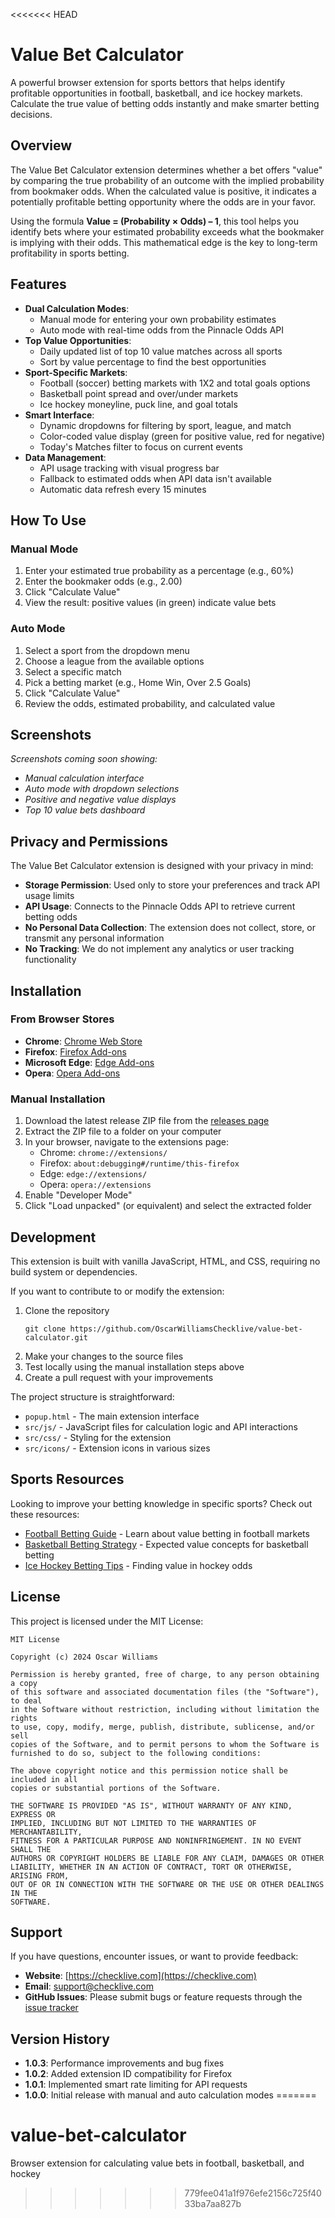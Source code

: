 <<<<<<< HEAD
# Value Bet Calculator

A powerful browser extension for sports bettors that helps identify profitable opportunities in football, basketball, and ice hockey markets. Calculate the true value of betting odds instantly and make smarter betting decisions.

## Overview

The Value Bet Calculator extension determines whether a bet offers "value" by comparing the true probability of an outcome with the implied probability from bookmaker odds. When the calculated value is positive, it indicates a potentially profitable betting opportunity where the odds are in your favor.

Using the formula **Value = (Probability × Odds) – 1**, this tool helps you identify bets where your estimated probability exceeds what the bookmaker is implying with their odds. This mathematical edge is the key to long-term profitability in sports betting.

## Features

- **Dual Calculation Modes**:
  - Manual mode for entering your own probability estimates
  - Auto mode with real-time odds from the Pinnacle Odds API
- **Top Value Opportunities**:
  - Daily updated list of top 10 value matches across all sports
  - Sort by value percentage to find the best opportunities
- **Sport-Specific Markets**:
  - Football (soccer) betting markets with 1X2 and total goals options
  - Basketball point spread and over/under markets
  - Ice hockey moneyline, puck line, and goal totals
- **Smart Interface**:
  - Dynamic dropdowns for filtering by sport, league, and match
  - Color-coded value display (green for positive value, red for negative)
  - Today's Matches filter to focus on current events
- **Data Management**:
  - API usage tracking with visual progress bar
  - Fallback to estimated odds when API data isn't available
  - Automatic data refresh every 15 minutes

## How To Use

### Manual Mode
1. Enter your estimated true probability as a percentage (e.g., 60%)
2. Enter the bookmaker odds (e.g., 2.00)
3. Click "Calculate Value"
4. View the result: positive values (in green) indicate value bets

### Auto Mode
1. Select a sport from the dropdown menu
2. Choose a league from the available options
3. Select a specific match
4. Pick a betting market (e.g., Home Win, Over 2.5 Goals)
5. Click "Calculate Value"
6. Review the odds, estimated probability, and calculated value

## Screenshots

*Screenshots coming soon showing:*
- *Manual calculation interface*
- *Auto mode with dropdown selections*
- *Positive and negative value displays*
- *Top 10 value bets dashboard*

## Privacy and Permissions

The Value Bet Calculator extension is designed with your privacy in mind:

- **Storage Permission**: Used only to store your preferences and track API usage limits
- **API Usage**: Connects to the Pinnacle Odds API to retrieve current betting odds
- **No Personal Data Collection**: The extension does not collect, store, or transmit any personal information
- **No Tracking**: We do not implement any analytics or user tracking functionality

## Installation

### From Browser Stores

- **Chrome**: [Chrome Web Store](https://chrome.google.com/webstore/search/value%20bet%20calculator)
- **Firefox**: [Firefox Add-ons](https://addons.mozilla.org/en-US/firefox/search/?q=value%20bet%20calculator)
- **Microsoft Edge**: [Edge Add-ons](https://microsoftedge.microsoft.com/addons/search/value%20bet%20calculator)
- **Opera**: [Opera Add-ons](https://addons.opera.com/en/search/?query=value%20bet%20calculator)

### Manual Installation

1. Download the latest release ZIP file from the [releases page](https://github.com/OscarWilliamsChecklive/value-bet-calculator/releases)
2. Extract the ZIP file to a folder on your computer
3. In your browser, navigate to the extensions page:
   - Chrome: `chrome://extensions/`
   - Firefox: `about:debugging#/runtime/this-firefox`
   - Edge: `edge://extensions/`
   - Opera: `opera://extensions`
4. Enable "Developer Mode"
5. Click "Load unpacked" (or equivalent) and select the extracted folder

## Development

This extension is built with vanilla JavaScript, HTML, and CSS, requiring no build system or dependencies.

If you want to contribute to or modify the extension:

1. Clone the repository
   ```
   git clone https://github.com/OscarWilliamsChecklive/value-bet-calculator.git
   ```
2. Make your changes to the source files
3. Test locally using the manual installation steps above
4. Create a pull request with your improvements

The project structure is straightforward:
- `popup.html` - The main extension interface
- `src/js/` - JavaScript files for calculation logic and API interactions
- `src/css/` - Styling for the extension
- `src/icons/` - Extension icons in various sizes

## Sports Resources

Looking to improve your betting knowledge in specific sports? Check out these resources:

- [Football Betting Guide](https://checklive.com/sport-football) - Learn about value betting in football markets
- [Basketball Betting Strategy](https://checklive.com/sport-basketball) - Expected value concepts for basketball betting
- [Ice Hockey Betting Tips](https://checklive.com/sport-ice-hockey) - Finding value in hockey odds

## License

This project is licensed under the MIT License:

```
MIT License

Copyright (c) 2024 Oscar Williams

Permission is hereby granted, free of charge, to any person obtaining a copy
of this software and associated documentation files (the "Software"), to deal
in the Software without restriction, including without limitation the rights
to use, copy, modify, merge, publish, distribute, sublicense, and/or sell
copies of the Software, and to permit persons to whom the Software is
furnished to do so, subject to the following conditions:

The above copyright notice and this permission notice shall be included in all
copies or substantial portions of the Software.

THE SOFTWARE IS PROVIDED "AS IS", WITHOUT WARRANTY OF ANY KIND, EXPRESS OR
IMPLIED, INCLUDING BUT NOT LIMITED TO THE WARRANTIES OF MERCHANTABILITY,
FITNESS FOR A PARTICULAR PURPOSE AND NONINFRINGEMENT. IN NO EVENT SHALL THE
AUTHORS OR COPYRIGHT HOLDERS BE LIABLE FOR ANY CLAIM, DAMAGES OR OTHER
LIABILITY, WHETHER IN AN ACTION OF CONTRACT, TORT OR OTHERWISE, ARISING FROM,
OUT OF OR IN CONNECTION WITH THE SOFTWARE OR THE USE OR OTHER DEALINGS IN THE
SOFTWARE.
```

## Support

If you have questions, encounter issues, or want to provide feedback:

- **Website**: [https://checklive.com](https://checklive.com)
- **Email**: support@checklive.com
- **GitHub Issues**: Please submit bugs or feature requests through the [issue tracker](https://github.com/OscarWilliamsChecklive/value-bet-calculator/issues)

## Version History

- **1.0.3**: Performance improvements and bug fixes
- **1.0.2**: Added extension ID compatibility for Firefox
- **1.0.1**: Implemented smart rate limiting for API requests
- **1.0.0**: Initial release with manual and auto calculation modes 
=======
# value-bet-calculator
Browser extension for calculating value bets in football, basketball, and hockey
>>>>>>> 779fee041a1f976efe2156c725f4033ba7aa827b
